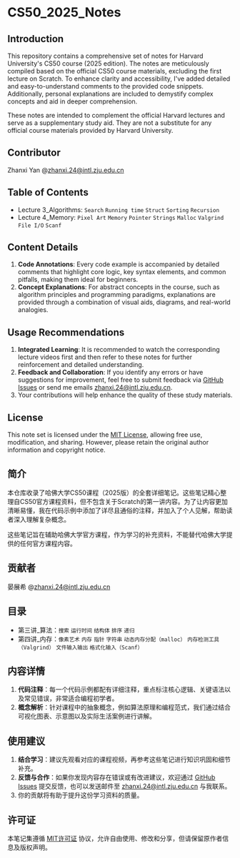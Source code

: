 # CS50_2025_Notes

## Introduction
This repository contains a comprehensive set of notes for Harvard University's CS50 course (2025 edition). The notes are meticulously compiled based on the official CS50 course materials, excluding the first lecture on Scratch. To enhance clarity and accessibility, I've added detailed and easy-to-understand comments to the provided code snippets. Additionally, personal explanations are included to demystify complex concepts and aid in deeper comprehension.

These notes are intended to complement the official Harvard lectures and serve as a supplementary study aid. They are not a substitute for any official course materials provided by Harvard University.

## Contributor
Zhanxi Yan @zhanxi.24@intl.zju.edu.cn

## Table of Contents
- Lecture 3_Algorithms: `Search` `Running time` `Struct` `Sorting` `Recursion` 
- Lecture 4_Memory: `Pixel Art` `Memory` `Pointer` `Strings` `Malloc` `Valgrind` `File I/O` `Scanf`

## Content Details
1. **Code Annotations**: Every code example is accompanied by detailed comments that highlight core logic, key syntax elements, and common pitfalls, making them ideal for beginners.
2. **Concept Explanations**: For abstract concepts in the course, such as algorithm principles and programming paradigms, explanations are provided through a combination of visual aids, diagrams, and real-world analogies.

## Usage Recommendations
1. **Integrated Learning**: It is recommended to watch the corresponding lecture videos first and then refer to these notes for further reinforcement and detailed understanding.
2. **Feedback and Collaboration**: If you identify any errors or have suggestions for improvement, feel free to submit feedback via [GitHub Issues](https://github.com/your_username/CS50_2025_Notes/issues) or send me emails zhanxi.24@intl.zju.edu.cn.
3. Your contributions will help enhance the quality of these study materials.

## License
This note set is licensed under the [MIT License](LICENSE), allowing free use, modification, and sharing. However, please retain the original author information and copyright notice. 

## 简介
本仓库收录了哈佛大学CS50课程（2025版）的全套详细笔记。这些笔记精心整理自CS50官方课程资料，但不包含关于Scratch的第一讲内容。为了让内容更加清晰易懂，我在代码示例中添加了详尽且通俗的注释，并加入了个人见解，帮助读者深入理解复杂概念。

这些笔记旨在辅助哈佛大学官方课程，作为学习的补充资料，不能替代哈佛大学提供的任何官方课程内容。

## 贡献者
晏展希 @zhanxi.24@intl.zju.edu.cn

## 目录
- 第三讲_算法：`搜索` `运行时间` `结构体` `排序` `递归`
- 第四讲_内存：`像素艺术` `内存` `指针` `字符串` `动态内存分配（malloc）` `内存检测工具（Valgrind）` `文件输入输出` `格式化输入（Scanf）`

## 内容详情
1. **代码注释**：每一个代码示例都配有详细注释，重点标注核心逻辑、关键语法以及常见错误，非常适合编程初学者。
2. **概念解析**：针对课程中的抽象概念，例如算法原理和编程范式，我们通过结合可视化图表、示意图以及实际生活案例进行讲解。

## 使用建议
1. **结合学习**：建议先观看对应的课程视频，再参考这些笔记进行知识巩固和细节补充。
2. **反馈与合作**：如果你发现内容存在错误或有改进建议，欢迎通过 [GitHub Issues](https://github.com/your_username/CS50_2025_Notes/issues) 提交反馈，也可以发送邮件至 zhanxi.24@intl.zju.edu.cn 与我联系。
3. 你的贡献将有助于提升这份学习资料的质量。

## 许可证
本笔记集遵循 [MIT许可证](LICENSE) 协议，允许自由使用、修改和分享，但请保留原作者信息及版权声明。 
